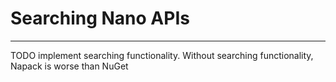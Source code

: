 # Searching Nano APIs
---------------------
TODO implement searching functionality. Without searching functionality, Napack is worse than NuGet